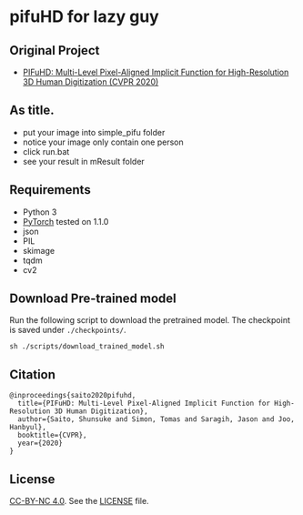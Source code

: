 # pifuHD for lazy guy

## Original Project
- [PIFuHD: Multi-Level Pixel-Aligned Implicit Function for High-Resolution 3D Human Digitization (CVPR 2020)](https://shunsukesaito.github.io/PIFuHD/)

## As title.
- put your image into simple_pifu folder
- notice your image only contain one person
- click run.bat
- see your result in mResult folder

## Requirements
- Python 3
- [PyTorch](https://pytorch.org/) tested on 1.1.0
- json
- PIL
- skimage
- tqdm
- cv2

## Download Pre-trained model

Run the following script to download the pretrained model. The checkpoint is saved under `./checkpoints/`.
```
sh ./scripts/download_trained_model.sh
```

## Citation
```
@inproceedings{saito2020pifuhd,
  title={PIFuHD: Multi-Level Pixel-Aligned Implicit Function for High-Resolution 3D Human Digitization},
  author={Saito, Shunsuke and Simon, Tomas and Saragih, Jason and Joo, Hanbyul},
  booktitle={CVPR},
  year={2020}
}
```

## License
[CC-BY-NC 4.0](https://creativecommons.org/licenses/by-nc/4.0/legalcode). 
See the [LICENSE](LICENSE) file. 